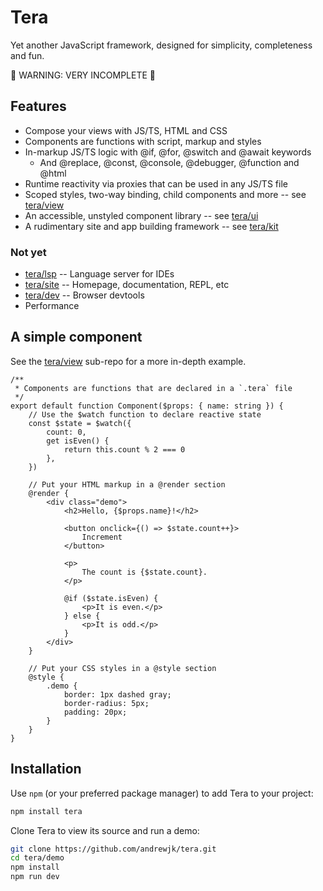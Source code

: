 # Tera

Yet another JavaScript framework, designed for simplicity, completeness and fun.

🚧 WARNING: VERY INCOMPLETE 🚧

## Features

- Compose your views with JS/TS, HTML and CSS
- Components are functions with script, markup and styles
- In-markup JS/TS logic with @if, @for, @switch and @await keywords
  - And @replace, @const, @console, @debugger, @function and @html
- Runtime reactivity via proxies that can be used in any JS/TS file
- Scoped styles, two-way binding, child components and more -- see [tera/view](./view)
- An accessible, unstyled component library -- see [tera/ui](./ui)
- A rudimentary site and app building framework -- see [tera/kit](./kit)

### Not yet

- [tera/lsp](./lsp) -- Language server for IDEs
- [tera/site](./site) -- Homepage, documentation, REPL, etc
- [tera/dev](./dev) -- Browser devtools
- Performance

## A simple component

See the [tera/view](./view) sub-repo for a more in-depth example.

```
/**
 * Components are functions that are declared in a `.tera` file
 */
export default function Component($props: { name: string }) {
    // Use the $watch function to declare reactive state
    const $state = $watch({
        count: 0,
        get isEven() {
            return this.count % 2 === 0
        },
    })

    // Put your HTML markup in a @render section
    @render {
        <div class="demo">
            <h2>Hello, {$props.name}!</h2>

            <button onclick={() => $state.count++}>
                Increment
            </button>

            <p>
                The count is {$state.count}.
            </p>

            @if ($state.isEven) {
                <p>It is even.</p>
            } else {
                <p>It is odd.</p>
            }
        </div>
    }

    // Put your CSS styles in a @style section
    @style {
        .demo {
            border: 1px dashed gray;
            border-radius: 5px;
            padding: 20px;
        }
    }
}

```

## Installation

Use `npm` (or your preferred package manager) to add Tera to your project:

```bash
npm install tera
```

Clone Tera to view its source and run a demo:

```bash
git clone https://github.com/andrewjk/tera.git
cd tera/demo
npm install
npm run dev
```
